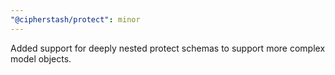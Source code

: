 ```yaml
---
"@cipherstash/protect": minor
---
```


Added support for deeply nested protect schemas to support more complex model objects.
